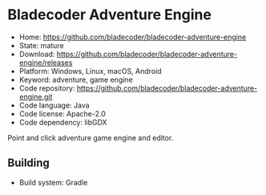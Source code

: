 # Bladecoder Adventure Engine

- Home: https://github.com/bladecoder/bladecoder-adventure-engine
- State: mature
- Download: https://github.com/bladecoder/bladecoder-adventure-engine/releases
- Platform: Windows, Linux, macOS, Android
- Keyword: adventure, game engine
- Code repository: https://github.com/bladecoder/bladecoder-adventure-engine.git
- Code language: Java
- Code license: Apache-2.0
- Code dependency: libGDX

Point and click adventure game engine and editor.

## Building

- Build system: Gradle
